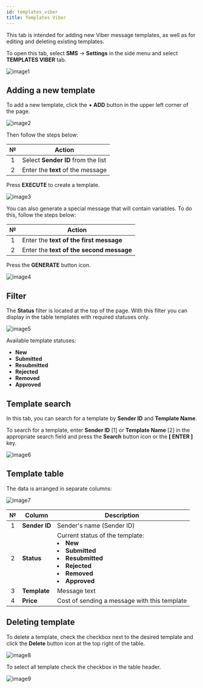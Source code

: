 ```yaml
---
id: templates_viber
title: Templates Viber
---
```


This tab is intended for adding new Viber message templates, as well as for editing and deleting existing templates.

To open this tab, select **SMS** → **Settings** in the side menu and select **TEMPLATES VIBER** tab.

![image1](/img/en/client_settings_templates_viber/image1.png)

## Adding a new template

To add a new template, click the **+ ADD** button in the upper left corner of the page.

![image2](/img/en/client_settings_templates_viber/image2.png)

Then follow the steps below:

|  №  | Action |
| :-: | ------ |
| 1 | Select **Sender ID** from the list |
| 2 | Enter the **text** of the message |

Press **EXECUTE** to create a template.

![image3](/img/en/client_settings_templates_viber/image3.png)

You can also generate a special message that will contain variables. To do this, follow the steps below:

|  №  | Action |
| :-: | ------ |
| 1 | Enter the **text of the first message** |
| 2 | Enter the **text of the second message** |

Press the **GENERATE** button icon.

![image4](/img/en/client_settings_templates_viber/image4.png)

## Filter

The **Status** filter is located at the top of the page. With this filter you can display in the table templates with required statuses only.

![image5](/img/en/client_settings_templates_viber/image5.png)

Available template statuses:

* **New**
* **Submitted**
* **Resubmitted**
* **Rejected**
* **Removed**
* **Approved**

## Template search

In this tab, you can search for a template by **Sender ID** and **Template Name**.

To search for a template, enter **Sender ID** [1] or **Template Name** [2] in the appropriate search field and press the **Search** button icon or the **[ ENTER ]** key.

![image6](/img/en/client_settings_templates_viber/image6.png)

## Template table

The data is arranged in separate columns:

![image7](/img/en/client_settings_templates_viber/image7.png)

|  №  | Column | Description |
| :-: | ------ | ----------- |
| 1 | **Sender ID** | Sender's name (Sender ID) |
| 2 | **Status** | Current status of the template: <li>**New**</li><li>**Submitted**</li><li>**Resubmitted**</li><li>**Rejected**</li><li>**Removed**</li><li>**Approved**</li> |
| 3 | **Template** | Message text |
| 4 | **Price** | Cost of sending a message with this template |

## Deleting template

To delete a template, check the checkbox next to the desired template and click the **Delete** button icon at the top right of the table.

![image8](/img/en/client_settings_templates_viber/image8.png)

To select all template check the checkbox in the table header.

![image9](/img/en/client_settings_templates_viber/image9.png)

